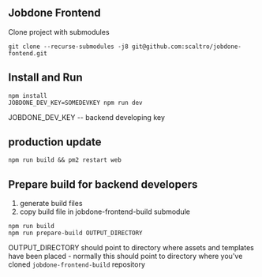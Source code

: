 ## Jobdone Frontend

Clone project with submodules
```
git clone --recurse-submodules -j8 git@github.com:scaltro/jobdone-fontend.git
```


## Install and Run

```
npm install
JOBDONE_DEV_KEY=SOMEDEVKEY npm run dev
```

JOBDONE_DEV_KEY -- backend developing key



## production update 

```
npm run build && pm2 restart web
```


## Prepare build for backend developers
1. generate build files
2. copy build file in jobdone-frontend-build submodule

```
npm run build
npm run prepare-build OUTPUT_DIRECTORY
```

OUTPUT_DIRECTORY should point to directory where assets and templates have been placed - normally this should point to directory where you've cloned `jobdone-frontend-build` repository
